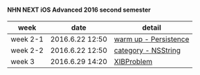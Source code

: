 #### NHN NEXT iOS Advanced 2016 second semester

| week | date | detail | 
|-------------| ------------------- | ------------------ |
| week 2-1 | 2016.6.22 12:50 | [warm up - Persistence](https://github.com/luvgaram/iOS_advanced/tree/master/w2_persistence) |
| week 2-2 | 2016.6.22 12:50  | [category - NSString](https://github.com/luvgaram/iOS_advanced/tree/master/w2_category) |
| week 3 | 2016.6.29 14:20  | [XIBProblem](https://github.com/luvgaram/iOS_advanced/tree/master/w3_XIBProblem) |